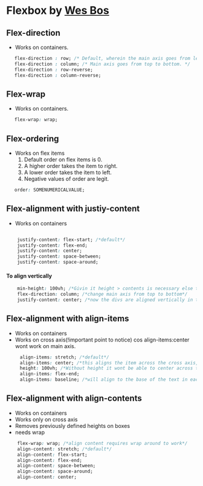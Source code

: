 # Flexbox by [Wes Bos](https://flexbox.io/) 

## Flex-direction 

* Works on containers. 

```css
   flex-direction : row; /* Default, wherein the main axis goes from left to right, cross axis from top to bottom. */
   flex-direction : column; /* Main axis goes from top to bottom. */
   flex-direction : row-reverse; 
   flex-direction : column-reverse;
```

## Flex-wrap

* Works on containers.

```css
   flex-wrap: wrap; 
```

## Flex-ordering

* Works on flex items
  1. Default order on flex items is 0.
  1. A higher order takes the item to right.
  1. A lower order takes the item to left.
  1. Negative values of order are legit.

```css
   order: SOMENUMERICALVALUE;
```

## Flex-alignment with justiy-content

* Works on containers

```css

    justify-content: flex-start; /*default*/
    justify-content: flex-end;
    justify-content: center;
    justify-content: space-between;
    justify-content: space-around;
```
#### To align vertically

```css
    min-height: 100vh; /*Givin it height > contents is necessary else the container will end as soon as items are enclosed.*/
    flex-direction: column; /*change main axis from top to bottom*/
    justify-content: center; /*now the divs are aligned vertically in the center*/
```

## Flex-alignment with align-items

* Works on containers
* Works on cross axis(!important point to notice) cos align-items:center wont work on main axis.

```css
     align-items: stretch; /*default*/
     align-items: center; /*this aligns the item across the cross axis, not the main axis, so give container some height*/
     height: 100vh; /*Without height it wont be able to center across the cross axis.*/
     align-items: flex-end;
     align-items: baseline; /*will align to the base of the text in each box*/
```
## Flex-alignment with align-contents

* Works on containers
* Works only on cross axis
* Removes previously defined heights on boxes 
* needs wrap

```css
    flex-wrap: wrap; /*align content requires wrap around to work*/
    align-content: stretch; /*default*/
    align-content: flex-start;
    align-content: flex-end;
    align-content: space-between;
    align-content: space-around;
    align-content: center;
```

